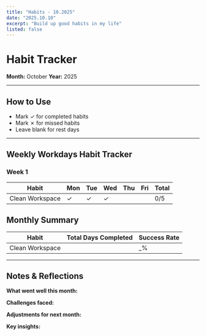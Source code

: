 ```yaml
---
title: "Habits - 10.2025"
date: "2025.10.10"
excerpt: "Build up good habits in my life"
listed: false
---
```


# Habit Tracker

**Month:** October
**Year:** 2025

---

## How to Use
- Mark ✓ for completed habits
- Mark ✗ for missed habits
- Leave blank for rest days

---

## Weekly Workdays Habit Tracker

### Week 1

| Habit | Mon | Tue | Wed | Thu | Fri | Total |
|-------|-----|-----|-----|-----|-----|-------|
| Clean Workspace | ✓ | ✓ | ✓ |  |  |  0/5 |

## Monthly Summary

| Habit | Total Days Completed | Success Rate |
|-------|---------------------|--------------|
| Clean Workspace |  | _% |
---

## Notes & Reflections

**What went well this month:**


**Challenges faced:**


**Adjustments for next month:**


**Key insights:**
